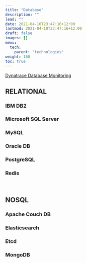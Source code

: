 ```yaml
---
title: "Database"
description: ""
lead: ""
date: 2021-04-10T23:47:16+12:00
lastmod: 2021-04-10T23:47:16+12:00
draft: false
images: []
menu: 
  tech:
    parent: "technologies"
weight: 160
toc: true
---
```


[Dynatrace Database Monitoring](https://www.dynatrace.com/support/help/shortlink/databases-hub)

## RELATIONAL

### IBM DB2

### Microsoft SQL Server

### MySQL

### Oracle DB

### PostgreSQL

### Redis

<br/>



## NOSQL 

### Apache Couch DB

### Elasticsearch

### Etcd

### MongoDB


